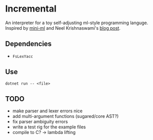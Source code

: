# Incremental

An interpreter for a toy self-adjusting ml-style programming languge.
Inspired by [mini-ml](https://dl.acm.org/doi/10.1145/319838.319847)
and Neel Krishnaswami's [blog post](https://semantic-domain.blogspot.com/2015/07/how-to-implement-spreadsheet.html).

## Dependencies

- `FsLexYacc`

## Use

`dotnet run -- <file>`

## TODO

- make parser and lexer errors nice
- add multi-argument functions (sugared/core AST?)
- fix parser ambiguity errors
- write a test rig for the example files
- compile to C? -> lambda lifting
